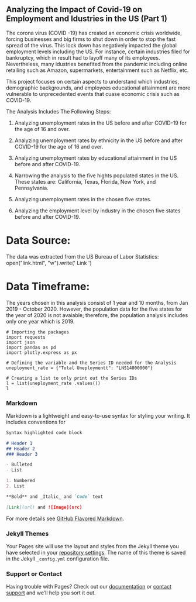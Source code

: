 ## Analyzing the Impact of Covid-19 on Employment and Idustries in the US (Part 1)
                      
The corona virus (COVID -19) has created an economic crisis worldwide, forcing businesses and big firms to shut down in order to stop the fast spread of the virus. This lock down has negatively impacted the global employment levels including the US. For instance, certain industries filed for bankruptcy, which in result had to layoff many of its employees. Nevertheless, many idustries benefited from the pandemic including online retailing such as Amazon, supermarkets, entertainment such as Netflix, etc.

This project focuses on certain aspects to understand which industries, demographic backgrounds, and employees educational attainment are more vulnerable to unprecedented events that cuase economic crisis such as COVID-19.

The Analysis Includes The Following Steps:
1) Analyzing unemployment rates in the US before and after COVID-19 for the age of 16 and over.

2) Analyzing unemployment rates by ethnicity in the US before and after COVID-19 for the age of 16 and over.

3) Analyzing unemployment rates by educational attainment in the US before and after COVID-19.

4) Narrowing the analysis to the five hights populated states in the US. These states are: California, Texas, Florida, New York, and Pennsylvania.

5) Analyzing unemployment rates in the chosen five states.

6) Analyzing the employment level by industry in the chosen five states before and after COVID-19.

# Data Source:
The data was extracted from the US Bureau of Labor Statistics: open("link.html", "w").write(' Link ')

# Data Timeframe:
The years chosen in this analysis consist of 1 year and 10 months, from Jan 2019 - October 2020. However, the population data for the five states for the year of 2020 is not avaiable; therefore, the population analysis includes only one year which is 2019.
```
# Importing the packages
import requests
import json
import pandas as pd 
import plotly.express as px
```
```
# Defining the variable and the Series ID needed for the Analysis
uneployment_rate = {"Total Uneploymentt": "LNS14000000"}
```
```
# Creating a list to only print out the Series IDs
l = list(uneployment_rate .values())
l
```
### Markdown

Markdown is a lightweight and easy-to-use syntax for styling your writing. It includes conventions for

```markdown
Syntax highlighted code block

# Header 1
## Header 2
### Header 3

- Bulleted
- List

1. Numbered
2. List

**Bold** and _Italic_ and `Code` text

[Link](url) and ![Image](src)
```

For more details see [GitHub Flavored Markdown](https://guides.github.com/features/mastering-markdown/).

### Jekyll Themes

Your Pages site will use the layout and styles from the Jekyll theme you have selected in your [repository settings](https://github.com/fofo123-r/Wafa-DATS6103/settings). The name of this theme is saved in the Jekyll `_config.yml` configuration file.

### Support or Contact

Having trouble with Pages? Check out our [documentation](https://docs.github.com/categories/github-pages-basics/) or [contact support](https://github.com/contact) and we’ll help you sort it out.
